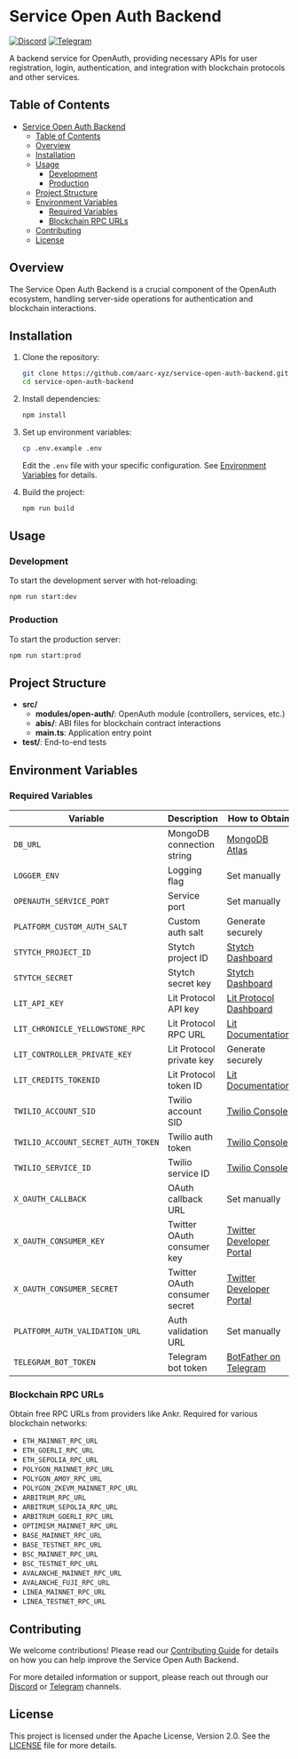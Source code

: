 # Service Open Auth Backend

[![Discord](https://img.shields.io/badge/Discord-Join%20Chat-7289DA?style=flat&logo=discord&logoColor=white)](https://discord.gg/3kFCfBgSdY) [![Telegram](https://img.shields.io/badge/Telegram-Join%20Chat-blue?style=flat&logo=telegram)](https://t.me/aarcxyz)

A backend service for OpenAuth, providing necessary APIs for user registration, login, authentication, and integration with blockchain protocols and other services.

## Table of Contents

- [Service Open Auth Backend](#service-open-auth-backend)
  - [Table of Contents](#table-of-contents)
  - [Overview](#overview)
  - [Installation](#installation)
  - [Usage](#usage)
    - [Development](#development)
    - [Production](#production)
  - [Project Structure](#project-structure)
  - [Environment Variables](#environment-variables)
    - [Required Variables](#required-variables)
    - [Blockchain RPC URLs](#blockchain-rpc-urls)
  - [Contributing](#contributing)
  - [License](#license)

## Overview

The Service Open Auth Backend is a crucial component of the OpenAuth ecosystem, handling server-side operations for authentication and blockchain interactions.

## Installation

1. Clone the repository:
    ```sh
    git clone https://github.com/aarc-xyz/service-open-auth-backend.git
    cd service-open-auth-backend
    ```

2. Install dependencies:
    ```sh
    npm install
    ```

3. Set up environment variables:
    ```sh
    cp .env.example .env
    ```
   Edit the `.env` file with your specific configuration. See [Environment Variables](#environment-variables) for details.

4. Build the project:
    ```sh
    npm run build
    ```

## Usage

### Development

To start the development server with hot-reloading:

```sh
npm run start:dev
```

### Production

To start the production server:

```sh
npm run start:prod
```

## Project Structure

- **src/**
  - **modules/open-auth/**: OpenAuth module (controllers, services, etc.)
  - **abis/**: ABI files for blockchain contract interactions
  - **main.ts**: Application entry point
- **test/**: End-to-end tests

## Environment Variables

### Required Variables

| Variable | Description | How to Obtain |
|----------|-------------|---------------|
| `DB_URL` | MongoDB connection string | [MongoDB Atlas](https://www.mongodb.com/docs/atlas/tutorial/connect-to-your-cluster/) |
| `LOGGER_ENV` | Logging flag | Set manually |
| `OPENAUTH_SERVICE_PORT` | Service port | Set manually |
| `PLATFORM_CUSTOM_AUTH_SALT` | Custom auth salt | Generate securely |
| `STYTCH_PROJECT_ID` | Stytch project ID | [Stytch Dashboard](https://stytch.com/dashboard) |
| `STYTCH_SECRET` | Stytch secret key | [Stytch Dashboard](https://stytch.com/dashboard) |
| `LIT_API_KEY` | Lit Protocol API key | [Lit Protocol Dashboard](https://developer.litprotocol.com/) |
| `LIT_CHRONICLE_YELLOWSTONE_RPC` | Lit Protocol RPC URL | [Lit Documentation](https://developer.litprotocol.com/docs/intro) |
| `LIT_CONTROLLER_PRIVATE_KEY` | Lit Protocol private key | Generate securely |
| `LIT_CREDITS_TOKENID` | Lit Protocol token ID | [Lit Documentation](https://developer.litprotocol.com/docs/intro) |
| `TWILIO_ACCOUNT_SID` | Twilio account SID | [Twilio Console](https://www.twilio.com/console) |
| `TWILIO_ACCOUNT_SECRET_AUTH_TOKEN` | Twilio auth token | [Twilio Console](https://www.twilio.com/console) |
| `TWILIO_SERVICE_ID` | Twilio service ID | [Twilio Console](https://www.twilio.com/console) |
| `X_OAUTH_CALLBACK` | OAuth callback URL | Set manually |
| `X_OAUTH_CONSUMER_KEY` | Twitter OAuth consumer key | [Twitter Developer Portal](https://developer.twitter.com/en/portal/dashboard) |
| `X_OAUTH_CONSUMER_SECRET` | Twitter OAuth consumer secret | [Twitter Developer Portal](https://developer.twitter.com/en/portal/dashboard) |
| `PLATFORM_AUTH_VALIDATION_URL` | Auth validation URL | Set manually |
| `TELEGRAM_BOT_TOKEN` | Telegram bot token | [BotFather on Telegram](https://core.telegram.org/bots#6-botfather) |

### Blockchain RPC URLs

Obtain free RPC URLs from providers like Ankr. Required for various blockchain networks:

- `ETH_MAINNET_RPC_URL`
- `ETH_GOERLI_RPC_URL`
- `ETH_SEPOLIA_RPC_URL`
- `POLYGON_MAINNET_RPC_URL`
- `POLYGON_AMOY_RPC_URL`
- `POLYGON_ZKEVM_MAINNET_RPC_URL`
- `ARBITRUM_RPC_URL`
- `ARBITRUM_SEPOLIA_RPC_URL`
- `ARBITRUM_GOERLI_RPC_URL`
- `OPTIMISM_MAINNET_RPC_URL`
- `BASE_MAINNET_RPC_URL`
- `BASE_TESTNET_RPC_URL`
- `BSC_MAINNET_RPC_URL`
- `BSC_TESTNET_RPC_URL`
- `AVALANCHE_MAINNET_RPC_URL`
- `AVALANCHE_FUJI_RPC_URL`
- `LINEA_MAINNET_RPC_URL`
- `LINEA_TESTNET_RPC_URL`

## Contributing

We welcome contributions! Please read our [Contributing Guide](CONTRIBUTING.md) for details on how you can help improve the Service Open Auth Backend.

For more detailed information or support, please reach out through our [Discord](https://discord.gg/3kFCfBgSdY) or [Telegram](https://t.me/aarcxyz) channels.

## License

This project is licensed under the Apache License, Version 2.0. See the [LICENSE](LICENSE) file for more details.